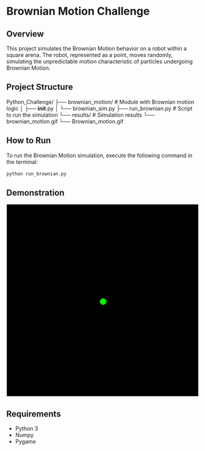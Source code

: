 # Brownian Motion Challenge

## Overview
This project simulates the Brownian Motion behavior on a robot within a square arena. The robot, represented as a point, moves randomly, simulating the unpredictable motion characteristic of particles undergoing Brownian Motion.

## Project Structure
Python_Challenge/
├── brownian_motion/ # Module with Brownian motion logic
│   ├── __init__.py
│   └── brownian_sim.py
├── run_brownian.py # Script to run the simulation
└── results/ # Simulation results
    └── brownian_motion.gif
    └── Brownian_motion.gif

## How to Run
To run the Brownian Motion simulation, execute the following command in the terminal:
```bash
python run_brownian.py
```

## Demonstration
![Brownian Motion Simulation](results/brownian_motion.gif)

## Requirements
- Python 3
- Numpy
- Pygame 
